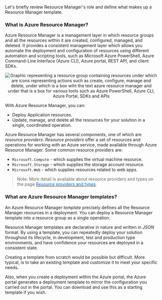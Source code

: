 
Let's briefly review Resource Manager's role and define what makes up a Resource Manager template.

### What is Azure Resource Manager?

Azure Resource Manager is a management layer in which resource groups and all the resources within it are created, configured, managed, and deleted. It provides a consistent management layer which allows you automate the deployment and configuration of resources using different automation and scripting tools, such as Microsoft Azure PowerShell, Azure Command-Line Interface (Azure CLI), Azure portal, REST API, and client SDKs.

<p style="text-align:center;"><img src="../Linked_Image_Files/resouremanager.png" alt="Graphic representing a resource group containing resources under which are icons representing actions such as create, configure, manage and delete, under which is a box wiht the text azure resource manager and under that is a box for various tools such as Azure PowerShell, Azure CLI, Azure Portal, SDKs and APIs"></p>

With Azure Resource Manager, you can:

- Deploy Application resources.
- Update, manage, and delete all the resources for your solution in a single, coordinated operation.

Azure Resource Manager has several components, one of which are *resource providers*. *Resource providers* offer a set of resources and operations for working with an Azure service, made available through Azure Resource Manager. Some common resource providers are:
- `Microsoft.Compute` - which supplies the virtual machine resource.
- `Microsoft.Storage` -  which supplies the storage account resource.
- `Microsoft.Web` - which supplies resources related to web apps.


> Note: More detail is available about resource providers and types on the page <a href="https://docs.microsoft.com/en-us/azure/azure-resource-manager/resource-manager-supported-services" target="_blank"><span style="color: #0066cc;" color="#0066cc">Resource providers and types</span></a>.</p>


### What are Azure Resource Manager templates?

An Azure Resource Manager *template* precisely defines all the Resource Manager resources in a deployment. You can deploy a Resource Manager template into a resource group as a single operation.

Resource Manager templates are declarative in nature and written in *JSON* format. By using a template, you can repeatedly deploy your solution throughout its lifecycle, in development, test and production type environments, and have confidence your resources are deployed in a consistent state.

Creating a template from scratch would be possible but difficult. More typical, is to take an existing template and customize it to meet your specific needs.

Also, when you create a deployment within the Azure portal, the Azure portal generates a deployment template to mirror the configuration you carried out in the portal. You can download and use this as a starting template if you wish.



